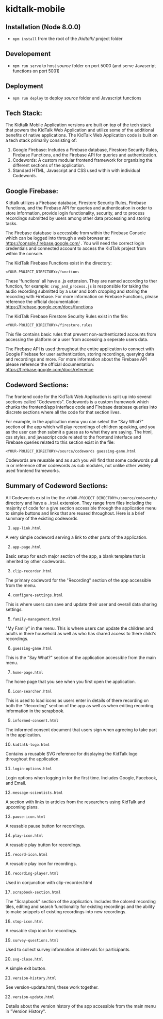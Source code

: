 ﻿# kidtalk-mobile

Installation (Node 8.0.0)
-----
- `npm install` from the root of the _/kidtalk/_ project folder


Developement
-----
- `npm run serve` to host _source_ folder on port 5000 (and serve Javascript functions on port 5001)


Deployment
-----
- `npm run deploy` to deploy _source_ folder and Javascript functions


Tech Stack:
-----
The Kidtalk Mobile Application versions are built on top of the tech stack that powers the KidTalk Web Application and utilize some of the additional benefits of native applications. The KidTalk Web Application code is built on a tech stack primarily consisting of: 

1) Google Firebase: Includes a Firebase database, Firestore Security Rules, Firebase Functions, and the Firebase API for queries and authentication.
2) Codewords: A custom modular frontend framework for organizing the different sections of the application.
3) Standard HTML, Javascript and CSS used within with individual Codewords.


Google Firebase:
-----

Kidtalk utilizes a Firebase database, Firestore Security Rules, Firebase Functions, and the Firebase API for queries and authentication in order to store information, provide login functionality, security, and to process recordings submitted by users among other data processing and storing tasks. 

The Firebase database is accessbile from within the Firebase Console which can be logged into through a web browser at: https://console.firebase.google.com/ . You will need the correct login credentials and connected account to access the KidTalk project from within the console.

The KidTalk Firebase Functions exist in the directory:

`<YOUR-PROJECT_DIRECTORY>/functions`

These 'functions' all have a .js extension. They are named according to ther function, for example: `crop_and_process.js` is responsible for taking the audio recording submitted by a user and both cropping and storing the recording with Firebase. For more information on Firebase Functions, please reference the official documentation: https://firebase.google.com/docs/functions

The KidTalk Firebase Firestore Security Rules exist in the file:

`<YOUR-PROJECT_DIRECTORY>/firestore.rules`

This file contains basic rules that prevent non-authenticated accounts from accessing the platform or a user from accessing a seperate users data.

The Firebase API is used throughout the entire application to connect with Google Firebase for user authentication, storing recordings, querying data and recordings and more. For more information about the Firebase API please reference the official documentation: https://firebase.google.com/docs/reference


Codeword Sections:
-----
The frontend code for the KidTalk Web Application is split up into several sections called "Codewords". Codewords is a custom framework which chunks the frontend/app interface code and Firebase database queries into discrete sections where all the code for that section lives. 

For example, in the application menu you can select the "Say What?" section of the app which will play recordings of children speaking, and you as the user can then submit a guess as to what they are saying. The html, css styles, and javascript code related to the frontend interface and Firebase queries related to this section exist in the file:

`<YOUR-PROJECT_DIRECTORY>/source/codewords guessing-game.html`

Codewords are reusable and as such you will find that some codewords pull in or reference other codewords as sub modules, not unlike other widely used frontend frameworks. 


Summary of Codeword Sections:
-----

All Codewords exist in the the `<YOUR-PROJECT_DIRECTORY>/source/codewords/` directory and have a `.html` extension. They range from files including the majority of code for a give section accessible through the application menu to simple buttons and links that are reused throughout. Here is a brief summary of the existing codewords.

1) `app-link.html`

A very simple codeword serving a link to other parts of the application.

2) `app-page.html`

Basic setup for each major section of the app, a blank template that is inherited by other codewords.

3) `clip-recorder.html`

The primary codeword for the "Recording" section of the app accessible from the menu.

4) `configure-settings.html`

This is where users can save and update their user and overall data sharing settings.

5) `family-management.html`

"My Family" in the menu. This is where users can update the children and adults in there household as well as who has shared access to there child's recordings.

6) `guessing-game.html`

This is the "Say What?" section of the application accessible from the main menu.

7) `home-page.html`

The home page that you see when you first open the application.

8) `icon-searcher.html`

This is used to load icons as users enter in details of there recording on both the "Recording" section of the app as well as when editing recording information in the scrapbook.

9) `informed-consent.html`

The informed consent document that users sign when agreeing to take part in the application.

10) `kidtalk-logo.html`

Contains a reusable SVG reference for displaying the KidTalk logo throughout the application.

11) `login-options.html`

Login options when logging in for the first time. Includes Google, Facebook, and Email.

12) `message-scientists.html`

A section with links to articles from the researchers using KidTalk and upcoming plans.

13) `pause-icon.html`

A reusable pause button for recordings.

14) `play-icon.html`

A reusable play button for recordings.

15) `record-icon.html`

A reusable play icon for recordings.

16) `recording-player.html`

Used in conjunction with clip-recorder.html

17) `scrapbook-section.html`

The "Scrapbook" section of the application. Includes the colored recording tiles, editing and search functionality for existing recordings and the ability to make snippets of existing recordings into new recordings.

18) `stop-icon.html`

A reusable stop icon for recordings.

19) `survey-questions.html`

Used to collect survey information at intervals for participants.

20) `svg-close.html`

A simple exit button.

21) `version-history.html`

See version-update.html, these work together.

22) `version-update.html`

Details about the version history of the app accessible from the main menu in "Version History".

